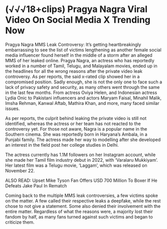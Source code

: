 # (√√√18+clips) Pragya Nagra Viral Video On Social Media X Trending Now


Pragya Nagra MMS Leak Controversy: It’s getting heartbreakingly embarrassing to see the list of victims lengthening as another female social media influencer found herself in the middle of a storm after an alleged MMS of her leaked online. Pragya Nagra, an actress who has reportedly worked in a number of Tamil, Telugu, and Malayalam movies, ended up in the headlines for all the wrong reasons after the private video leak controversy. As per reports, the said x-rated clip showed her in a compromised position. Sadly enough, she is not the only one to face such a lack of privacy safety and security, as many others went through the same in the last few months. From actress Oviya Helen, and Indonesian actress Lydia Onic to Pakistani influencers and actors Maryam Faisal, Minahil Malik, Imsha Rehman, Kanwal Aftab, Mathira Khan, and more, many faced similar issues.

As per reports, the culprit behind leaking the private video is still not identified, whereas the actress or her team has not reacted to the controversy yet. For those not aware, Nagra is a popular name in the Southern cinema. She was reportedly born in Haryana’s Ambala, in a Punjabi family. The actress made her way to modelling after she developed an interest in the field post her college studies in Delhi.

The actress currently has 1.1M followers on her Instagram account, while she made her Tamil film industry debut in 2022, with ‘Varalaru Mukkiyam’. Her latest film was a Telugu movie, ‘Laggam’, which was released on November 22.

ALSO READ: Upset Mike Tyson Fan Offers USD 700 Million To Boxer If He Defeats Jake Paul In Rematch

Coming back to the multiple MMS leak controversies, a few victims spoke on the matter. A few called their respective leaks a deepfake, while the rest chose to not give a statement. Some also denied their involvement with the entire matter. Regardless of what the reasons were, a majority lost their fandom by half, as many fans turned against such victims and began to criticize them.
